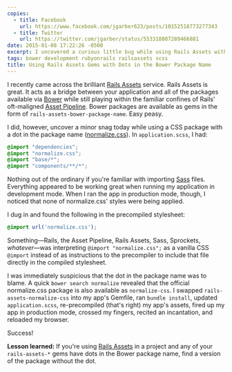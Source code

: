 ```yaml
---
copies:
  - title: Facebook
    url: https://www.facebook.com/jgarber623/posts/10152518773277343
  - title: Twitter
    url: https://twitter.com/jgarber/status/553318807289466881
date: 2015-01-08 17:22:26 -0500
excerpt: I uncovered a curious little bug while using Rails Assets with a Bower package that had a dot in the package name. Here's how I solved it.
tags: bower development rubyonrails railsassets scss
title: Using Rails Assets Gems with Dots in the Bower Package Name
---
```


I recently came across the brilliant [Rails Assets](https://rails-assets.org/) service. Rails Assets is great. It acts as a bridge between your application and all of the packages available via [Bower](http://bower.io/) while still playing within the familiar confines of Rails' oft-maligned [Asset Pipeline](http://guides.rubyonrails.org/asset_pipeline.html). Bower packages are available as gems in the form of `rails-assets-bower-package-name`. Easy peasy.

I did, however, uncover a minor snag today while using a CSS package with a dot in the package name ([normalize.css](http://bower.io/search/?q=normalize.css)). In `application.scss`, I had:

```scss
@import "dependencies";
@import "normalize.css";
@import "base/*";
@import "components/**/*";
```

Nothing out of the ordinary if you're familiar with importing [Sass](http://sass-lang.com/) files. Everything appeared to be working great when running my application in development mode. When I ran the app in production mode, though, I noticed that none of normalize.css' styles were being applied.

I dug in and found the following in the precompiled stylesheet:

```css
@import url('normalize.css');
```

Something—Rails, the Asset Pipeline, Rails Assets, Sass, Sprockets, _whatever_—was interpreting `@import "normalize.css";` as a vanilla CSS `@import` instead of as instructions to the precompiler to include that file directly in the compiled stylesheet.

I was immediately suspicious that the dot in the package name was to blame. A quick `bower search normalize` revealed that the official normalize.css package is also available as `normalize-css`. I swapped `rails-assets-normalize-css` into my app's Gemfile, ran `bundle install`, updated `application.scss`, re-precompiled (that's right) my app's assets, fired up my app in production mode, crossed my fingers, recited an incantation, and reloaded my browser.

Success!

**Lesson learned:** If you're using [Rails Assets](https://rails-assets.org/) in a project and any of your `rails-assets-*` gems have dots in the Bower package name, find a version of the package without the dot.